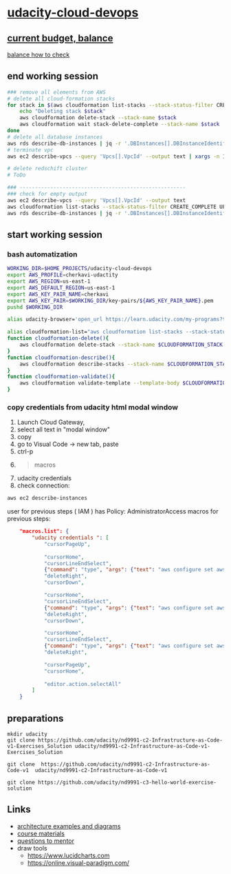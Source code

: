 # [udacity-cloud-devops](https://learn.udacity.com/my-programs?tab=Currently%2520Learning)
## [current budget, balance](https://console.aws.amazon.com/billing/home#/)
   [balance how to check](https://www.youtube.com/watch?v=r5xhNhmZaAk)

## end working session
```sh
### remove all elements from AWS
# delete all cloud-formation stacks
for stack in $(aws cloudformation list-stacks --stack-status-filter CREATE_COMPLETE UPDATE_COMPLETE --query 'StackSummaries[].StackName' --output text); do
    echo "Deleting stack $stack"
    aws cloudformation delete-stack --stack-name $stack
    aws cloudformation wait stack-delete-complete --stack-name $stack
done
# delete all database instances
aws rds describe-db-instances | jq -r '.DBInstances[].DBInstanceIdentifier' | xargs -I {} aws rds delete-db-instance --db-instance-identifier {}
# terminate vpc
aws ec2 describe-vpcs --query 'Vpcs[].VpcId' --output text | xargs -n 1 aws ec2 delete-vpc --vpc-id

# delete redschift cluster
# ToDo

### ------------------------------------------------------
### check for empty output
aws ec2 describe-vpcs --query 'Vpcs[].VpcId' --output text
aws cloudformation list-stacks --stack-status-filter CREATE_COMPLETE UPDATE_COMPLETE --query 'StackSummaries[].StackName'
aws rds describe-db-instances | jq -r '.DBInstances[].DBInstanceIdentifier'
```

## start working session
### bash automatization 
```sh
WORKING_DIR=$HOME_PROJECTS/udacity-cloud-devops
export AWS_PROFILE=cherkavi-udactity
export AWS_REGION=us-east-1
export AWS_DEFAULT_REGION=us-east-1
export AWS_KEY_PAIR_NAME=cherkavi
export AWS_KEY_PAIR=$WORKING_DIR/key-pairs/${AWS_KEY_PAIR_NAME}.pem
pushd $WORKING_DIR

alias udacity-browser='open_url https://learn.udacity.com/my-programs?tab=Currently%2520Learning'

alias cloudformation-list="aws cloudformation list-stacks --stack-status-filter CREATE_COMPLETE UPDATE_COMPLETE --query 'StackSummaries[].StackName'"
function cloudformation-delete(){ 
    aws cloudformation delete-stack --stack-name $CLOUDFORMATION_STACK --region $AWS_DEFAULT_REGION 
}
function cloudformation-describe(){ 
    aws cloudformation describe-stacks --stack-name $CLOUDFORMATION_STACK --region $AWS_DEFAULT_REGION
}
function cloudformation-validate(){ 
    aws cloudformation validate-template --template-body $CLOUDFORMATION_TEMPLATE
}
```

### copy credentials from udacity html modal window
1. Launch Cloud Gateway, 
2. select all text in "modal window"
3. copy
4. go to Visual Code -> new tab, paste
5. ctrl-p 
6. > macros
7. udacity credentials
8. check connection:  
```sh
aws ec2 describe-instances
```

user for previous steps ( IAM ) has Policy: AdministratorAccess
macros for previous steps:
```json
    "macros.list": {
        "udacity credentials ": [
            "cursorPageUp",
            
            "cursorHome",
            "cursorLineEndSelect",
            {"command": "type", "args": {"text": "aws configure set aws_access_key_id " }},
            "deleteRight",
            "cursorDown",

            "cursorHome",
            "cursorLineEndSelect",
            {"command": "type", "args": {"text": "aws configure set aws_secret_access_key " }},
            "deleteRight",
            "cursorDown",

            "cursorHome",
            "cursorLineEndSelect",
            {"command": "type", "args": {"text": "aws configure set aws_session_token " }},
            "deleteRight",

            "cursorPageUp",
            "cursorHome",
            
            "editor.action.selectAll"
        ]
    }
```


## preparations
```
mkdir udacity
git clone https://github.com/udacity/nd9991-c2-Infrastructure-as-Code-v1-Exercises_Solution udacity/nd9991-c2-Infrastructure-as-Code-v1-Exercises_Solution

git clone  https://github.com/udacity/nd9991-c2-Infrastructure-as-Code-v1  udacity/nd9991-c2-Infrastructure-as-Code-v1 

git clone https://github.com/udacity/nd9991-c3-hello-world-exercise-solution
```

## Links
* [architecture examples and diagrams](https://aws.amazon.com/architecture/)
* [course materials](https://github.com/udacity/nd9991-c2-Infrastructure-as-Code-v1-Exercises_Solution)
* [questions to mentor](https://knowledge.udacity.com/activity/questions)
* draw tools
  * https://www.lucidcharts.com
  * https://online.visual-paradigm.com/
